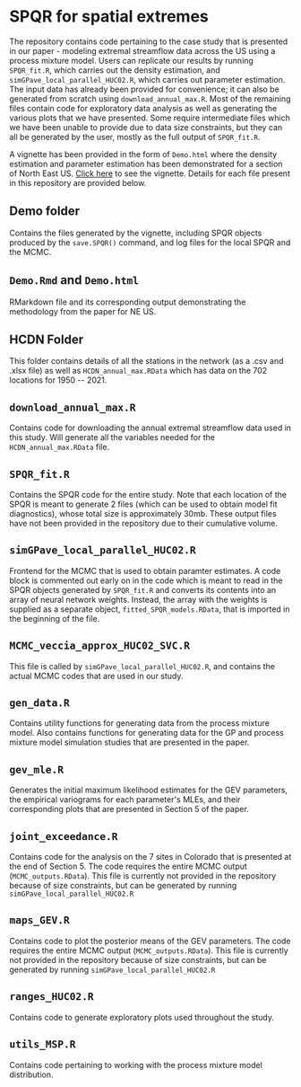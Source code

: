 # SPQR for spatial extremes
The repository contains code pertaining to the case study that is presented in our paper - modeling extremal streamflow data across the US using a process mixture model. Users can replicate our results by running <code>SPQR_fit.R</code>, which carries out the density estimation, and <code>simGPave_local_parallel_HUC02.R</code>, which carries out parameter estimation. The input data has already been provided for convenience; it can also be generated from scratch using <code>download_annual_max.R</code>. Most of the remaining files contain code for exploratory data analysis as well as generating the various plots that we have presented. Some require intermediate files which we have been unable to provide due to data size constraints, but they can all be generated by the user, mostly as the full output of <code>SPQR_fit.R</code>. 

A vignette has been provided in the form of <code>Demo.html</code> where the density estimation and parameter estimation has been demonstrated for a section of North East US. [Click here](https://htmlpreview.github.io/?https://github.com/reetamm/SPQR-for-spatial-extremes/blob/main/Demo.html) to see the vignette. Details for each file present in this repository are provided below.

## Demo folder
Contains the files generated by the vignette, including SPQR objects produced by the <code>save.SPQR()</code> command, and log files for the local SPQR and the MCMC.

## <code>Demo.Rmd</code> and <code>Demo.html</code>
RMarkdown file and its corresponding output demonstrating the methodology from the paper for NE US.

## HCDN Folder
This folder contains details of all the stations in the network (as a .csv and .xlsx file) as well as <code>HCDN_annual_max.RData</code> which has data on the 702 locations for 1950 -- 2021.

## <code>download_annual_max.R</code>
Contains code for downloading the annual extremal streamflow data used in this study. Will generate all the variables needed for the <code>HCDN_annual_max.RData</code> file.

## <code>SPQR_fit.R</code>
Contains the SPQR code for the entire study. Note that each location of the SPQR is meant to generate 2 files (which can be used to obtain model fit diagnostics), whose total size is approximately 30mb. These output files have not been provided in the repository due to their cumulative volume.

## <code>simGPave_local_parallel_HUC02.R</code>
Frontend for the MCMC that is used to obtain paramter estimates. A code block is commented out early on in the code which is meant to read in the SPQR objects generated by  <code>SPQR_fit.R</code> and converts its contents into an array of neural network weights. Instead, the array with the weights is supplied as a separate object, <code>fitted_SPQR_models.RData</code>, that is imported in the beginning of the file.

## <code>MCMC_veccia_approx_HUC02_SVC.R</code>
This file is called by <code>simGPave_local_parallel_HUC02.R</code>, and contains the actual MCMC codes that are used in our study.

## <code>gen_data.R</code>
Contains utility functions for generating data from the process mixture model. Also contains functions for generating data for the GP and process mixture model simulation studies that are presented in the paper.

## <code>gev_mle.R</code>
Generates the initial maximum likelihood estimates for the GEV parameters, the empirical variograms for each parameter's MLEs, and their corresponding plots that are presented in Section 5 of the paper.

## <code>joint_exceedance.R</code>
Contains code for the analysis on the 7 sites in Colorado that is presented at the end of Section 5. The code requires the entire MCMC output (<code>MCMC_outputs.RData</code>). This file is currently not provided in the repository because of size constraints, but can be generated by running <code>simGPave_local_parallel_HUC02.R</code>

## <code>maps_GEV.R</code>
Contains code to plot the posterior means of the GEV parameters. The code requires the entire MCMC output (<code>MCMC_outputs.RData</code>). This file is currently not provided in the repository because of size constraints, but can be generated by running <code>simGPave_local_parallel_HUC02.R</code>

## <code>ranges_HUC02.R</code>
Contains code to generate exploratory plots used throughout the study.

## <code>utils_MSP.R</code>
Contains code pertaining to working with the process mixture model distribution.
